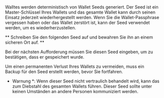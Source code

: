 Walltes werden deterministisch von Wallet Seeds generiert. Der Seed ist ein Master-Schlüssel Ihres Wallets und das gesamte Wallet kann durch seinen Einsatz jederzeit wiederhergestellt werden. Wenn Sie die Wallet-Passphrase vergessen haben oder das Wallet zerstört ist, kann der Seed verwendet werden, um es wiederherzustellen.

** Schreiben Sie den folgenden Seed auf und bewahren Sie ihn an einem sicheren Ort auf. **

Bei der nächsten Aufforderung müssen Sie diesen Seed eingeben, um zu bestätigen, dass er gespeichert wurde.

Um einen permanenten Verlust Ihres Wallets zu vermeiden, muss ein Backup für den Seed erstellt werden, bevor Sie fortfahren.

* Warnung *: Wenn dieser Seed nicht vertraulich behandelt wird, kann das zum Diebstahl des gesamten Wallets führen. Dieser Seed sollte unter keinen Umständen an andere Personen kommuniziert werden.
